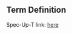 ## Term Definition

Spec-Up-T link: <a href='https://weboftrust.github.io/WOT-terms/docs/glossary/domain-name'>here</a>
